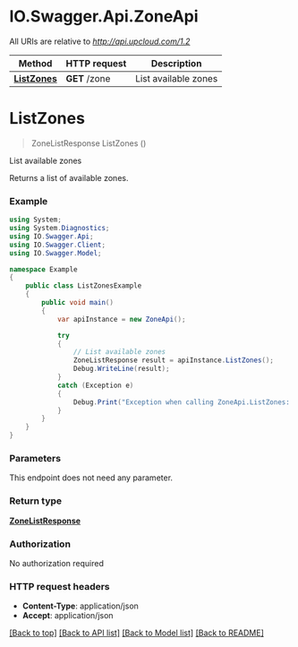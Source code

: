 # IO.Swagger.Api.ZoneApi

All URIs are relative to *http://api.upcloud.com/1.2*

Method | HTTP request | Description
------------- | ------------- | -------------
[**ListZones**](ZoneApi.md#listzones) | **GET** /zone | List available zones


<a name="listzones"></a>
# **ListZones**
> ZoneListResponse ListZones ()

List available zones

Returns a list of available zones.

### Example
```csharp
using System;
using System.Diagnostics;
using IO.Swagger.Api;
using IO.Swagger.Client;
using IO.Swagger.Model;

namespace Example
{
    public class ListZonesExample
    {
        public void main()
        {
            var apiInstance = new ZoneApi();

            try
            {
                // List available zones
                ZoneListResponse result = apiInstance.ListZones();
                Debug.WriteLine(result);
            }
            catch (Exception e)
            {
                Debug.Print("Exception when calling ZoneApi.ListZones: " + e.Message );
            }
        }
    }
}
```

### Parameters
This endpoint does not need any parameter.

### Return type

[**ZoneListResponse**](ZoneListResponse.md)

### Authorization

No authorization required

### HTTP request headers

 - **Content-Type**: application/json
 - **Accept**: application/json

[[Back to top]](#) [[Back to API list]](../README.md#documentation-for-api-endpoints) [[Back to Model list]](../README.md#documentation-for-models) [[Back to README]](../README.md)

